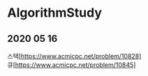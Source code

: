 # AlgorithmStudy

2020 05 16
--------------------
스택[https://www.acmicpc.net/problem/10828]<br>
큐[https://www.acmicpc.net/problem/10845]


